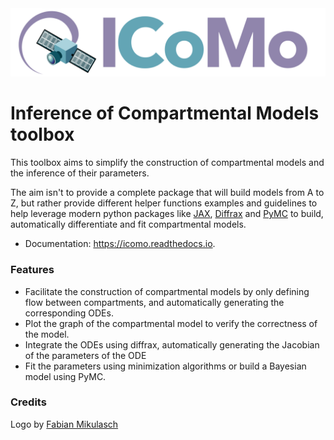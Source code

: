 <div align="center">
<img src="https://raw.githubusercontent.com/Priesemann-Group/icomo/main/docs/images/icomo_logo250px.png" width="550" alt="logo"></img>
</div>

# Inference of Compartmental Models toolbox

This toolbox aims to simplify the construction of compartmental models and the inference of their parameters.

The aim isn't to provide a complete package that will build models from A to Z, but rather
provide different helper functions examples and guidelines to help leverage modern python
packages like [JAX](https://jax.readthedocs.io/en/latest/),
[Diffrax](https://docs.kidger.site/diffrax/) and
[PyMC](https://www.pymc.io/welcome.html) to build, automatically differentiate and fit
compartmental models.

* Documentation: https://icomo.readthedocs.io.

### Features

* Facilitate the construction of compartmental models by only defining flow between compartments, and
  automatically generating the corresponding ODEs.
* Plot the graph of the compartmental model to verify the correctness of the model.
* Integrate the ODEs using diffrax, automatically generating the Jacobian of the parameters of the ODE
* Fit the parameters using minimization algorithms or build a Bayesian model using PyMC.

### Credits

Logo by [Fabian Mikulasch](https://scholar.google.com/citations?user=ZWWBIoUAAAAJ&hl=en)




